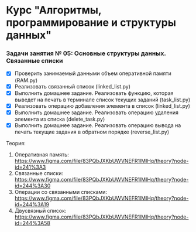 # Курс "Алгоритмы, программирование и структуры данных"

### Задачи занятия № 05: Основные структуры данных. Связанные списки

- [X] Проверить занимаемый данными объем оперативной памяти (RAM.py)
- [X] Реализовать связанный список (linked_list.py)
- [X] Выполнить домашнее задание. Реализовать функцию, которая выведет на печать в терминале список текущих заданий (task_list.py)
- [X] Реализовать операцию добавления элемента в список (linked_list.py)
- [X] Выполнить домашнее задание. Реализовать операцию удаления элемента из списка (delete_task.py)
- [X] Выполнить домашнее задание. Реализовать операцию вывода на печать текущие задания в обратном порядке (reverse_list.py)

Теория: 
1. Оперативная память: https://www.figma.com/file/83PQbJXKbUWVNEFR1lMlHq/theory?node-id=241%3A3
2. Связанные списки: https://www.figma.com/file/83PQbJXKbUWVNEFR1lMlHq/theory?node-id=244%3A30
3. Операции со связанными списками: https://www.figma.com/file/83PQbJXKbUWVNEFR1lMlHq/theory?node-id=244%3A19
4. Двусвязный список: https://www.figma.com/file/83PQbJXKbUWVNEFR1lMlHq/theory?node-id=244%3A58
